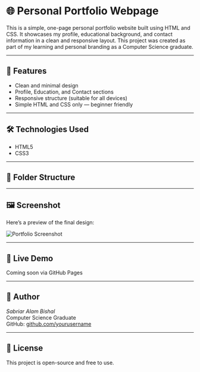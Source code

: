 # 🌐 Personal Portfolio Webpage

This is a simple, one-page personal portfolio website built using HTML and CSS. It showcases my profile, educational background, and contact information in a clean and responsive layout. This project was created as part of my learning and personal branding as a Computer Science graduate.

---

## 🚀 Features

- Clean and minimal design
- Profile, Education, and Contact sections
- Responsive structure (suitable for all devices)
- Simple HTML and CSS only — beginner friendly

---

## 🛠 Technologies Used

- HTML5  
- CSS3  

---

## 📂 Folder Structure
---

## 🖼 Screenshot

Here’s a preview of the final design:

![Portfolio Screenshot](screenshot/portfolio_screenshot.png)

---

## 🔗 Live Demo

Coming soon via GitHub Pages  
<!-- Replace below line after deploy -->
<!-- Live: https://sabriarbishal.github.io/portfolio-page/ -->

---

## 👤 Author

*Sabriar Alam Bishal*  
Computer Science Graduate  
GitHub: [github.com/yourusername](https://github.com/sabriarbishal)

---

## 📜 License

This project is open-source and free to use.
